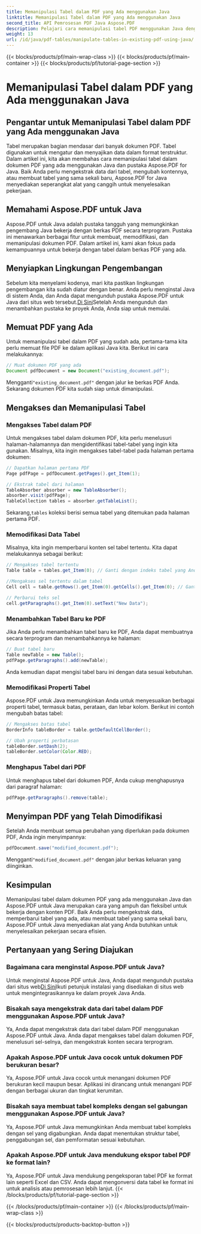 ```yaml
---
title: Memanipulasi Tabel dalam PDF yang Ada menggunakan Java
linktitle: Memanipulasi Tabel dalam PDF yang Ada menggunakan Java
second_title: API Pemrosesan PDF Java Aspose.PDF
description: Pelajari cara memanipulasi tabel PDF menggunakan Java dengan Aspose.PDF untuk Java. Panduan langkah demi langkah ini mencakup ekstraksi tabel, modifikasi, dan lainnya untuk penanganan PDF yang efektif.
weight: 13
url: /id/java/pdf-tables/manipulate-tables-in-existing-pdf-using-java/
---
```


{{< blocks/products/pf/main-wrap-class >}}
{{< blocks/products/pf/main-container >}}
{{< blocks/products/pf/tutorial-page-section >}}

# Memanipulasi Tabel dalam PDF yang Ada menggunakan Java


## Pengantar untuk Memanipulasi Tabel dalam PDF yang Ada menggunakan Java

Tabel merupakan bagian mendasar dari banyak dokumen PDF. Tabel digunakan untuk mengatur dan menyajikan data dalam format terstruktur. Dalam artikel ini, kita akan membahas cara memanipulasi tabel dalam dokumen PDF yang ada menggunakan Java dan pustaka Aspose.PDF for Java. Baik Anda perlu mengekstrak data dari tabel, mengubah kontennya, atau membuat tabel yang sama sekali baru, Aspose.PDF for Java menyediakan seperangkat alat yang canggih untuk menyelesaikan pekerjaan.

## Memahami Aspose.PDF untuk Java

Aspose.PDF untuk Java adalah pustaka tangguh yang memungkinkan pengembang Java bekerja dengan berkas PDF secara terprogram. Pustaka ini menawarkan berbagai fitur untuk membuat, memodifikasi, dan memanipulasi dokumen PDF. Dalam artikel ini, kami akan fokus pada kemampuannya untuk bekerja dengan tabel dalam berkas PDF yang ada.

## Menyiapkan Lingkungan Pengembangan

 Sebelum kita menyelami kodenya, mari kita pastikan lingkungan pengembangan kita sudah diatur dengan benar. Anda perlu menginstal Java di sistem Anda, dan Anda dapat mengunduh pustaka Aspose.PDF untuk Java dari situs web tersebut.[Di Sini](https://releases.aspose.com/pdf/java/)Setelah Anda mengunduh dan menambahkan pustaka ke proyek Anda, Anda siap untuk memulai.

## Memuat PDF yang Ada

Untuk memanipulasi tabel dalam PDF yang sudah ada, pertama-tama kita perlu memuat file PDF ke dalam aplikasi Java kita. Berikut ini cara melakukannya:

```java
// Muat dokumen PDF yang ada
Document pdfDocument = new Document("existing_document.pdf");
```

 Mengganti`"existing_document.pdf"` dengan jalur ke berkas PDF Anda. Sekarang dokumen PDF kita sudah siap untuk dimanipulasi.

## Mengakses dan Memanipulasi Tabel

### Mengakses Tabel dalam PDF

Untuk mengakses tabel dalam dokumen PDF, kita perlu menelusuri halaman-halamannya dan mengidentifikasi tabel-tabel yang ingin kita gunakan. Misalnya, kita ingin mengakses tabel-tabel pada halaman pertama dokumen:

```java
// Dapatkan halaman pertama PDF
Page pdfPage = pdfDocument.getPages().get_Item(1);

// Ekstrak tabel dari halaman
TableAbsorber absorber = new TableAbsorber();
absorber.visit(pdfPage);
TableCollection tables = absorber.getTableList();
```

 Sekarang,`tables` koleksi berisi semua tabel yang ditemukan pada halaman pertama PDF.

### Memodifikasi Data Tabel

Misalnya, kita ingin memperbarui konten sel tabel tertentu. Kita dapat melakukannya sebagai berikut:

```java
// Mengakses tabel tertentu
Table table = tables.get_Item(0); // Ganti dengan indeks tabel yang Anda inginkan

//Mengakses sel tertentu dalam tabel
Cell cell = table.getRows().get_Item(0).getCells().get_Item(0); // Ganti dengan indeks baris dan kolom

// Perbarui teks sel
cell.getParagraphs().get_Item(0).setText("New Data");
```

### Menambahkan Tabel Baru ke PDF

Jika Anda perlu menambahkan tabel baru ke PDF, Anda dapat membuatnya secara terprogram dan menambahkannya ke halaman:

```java
// Buat tabel baru
Table newTable = new Table();
pdfPage.getParagraphs().add(newTable);
```

Anda kemudian dapat mengisi tabel baru ini dengan data sesuai kebutuhan.

### Memodifikasi Properti Tabel

Aspose.PDF untuk Java memungkinkan Anda untuk menyesuaikan berbagai properti tabel, termasuk batas, perataan, dan lebar kolom. Berikut ini contoh mengubah batas tabel:

```java
// Mengakses batas tabel
BorderInfo tableBorder = table.getDefaultCellBorder();

// Ubah properti perbatasan
tableBorder.setDash(2);
tableBorder.setColor(Color.RED);
```

### Menghapus Tabel dari PDF

Untuk menghapus tabel dari dokumen PDF, Anda cukup menghapusnya dari paragraf halaman:

```java
pdfPage.getParagraphs().remove(table);
```

## Menyimpan PDF yang Telah Dimodifikasi

Setelah Anda membuat semua perubahan yang diperlukan pada dokumen PDF, Anda ingin menyimpannya:

```java
pdfDocument.save("modified_document.pdf");
```

 Mengganti`"modified_document.pdf"` dengan jalur berkas keluaran yang diinginkan.

## Kesimpulan

Memanipulasi tabel dalam dokumen PDF yang ada menggunakan Java dan Aspose.PDF untuk Java merupakan cara yang ampuh dan fleksibel untuk bekerja dengan konten PDF. Baik Anda perlu mengekstrak data, memperbarui tabel yang ada, atau membuat tabel yang sama sekali baru, Aspose.PDF untuk Java menyediakan alat yang Anda butuhkan untuk menyelesaikan pekerjaan secara efisien.

## Pertanyaan yang Sering Diajukan

### Bagaimana cara menginstal Aspose.PDF untuk Java?

 Untuk menginstal Aspose.PDF untuk Java, Anda dapat mengunduh pustaka dari situs web[Di Sini](https://releases.aspose.com/pdf/java/)Ikuti petunjuk instalasi yang disediakan di situs web untuk mengintegrasikannya ke dalam proyek Java Anda.

### Bisakah saya mengekstrak data dari tabel dalam PDF menggunakan Aspose.PDF untuk Java?

Ya, Anda dapat mengekstrak data dari tabel dalam PDF menggunakan Aspose.PDF untuk Java. Anda dapat mengakses tabel dalam dokumen PDF, menelusuri sel-selnya, dan mengekstrak konten secara terprogram.

### Apakah Aspose.PDF untuk Java cocok untuk dokumen PDF berukuran besar?

Ya, Aspose.PDF untuk Java cocok untuk menangani dokumen PDF berukuran kecil maupun besar. Aplikasi ini dirancang untuk menangani PDF dengan berbagai ukuran dan tingkat kerumitan.

### Bisakah saya membuat tabel kompleks dengan sel gabungan menggunakan Aspose.PDF untuk Java?

Ya, Aspose.PDF untuk Java memungkinkan Anda membuat tabel kompleks dengan sel yang digabungkan. Anda dapat menentukan struktur tabel, penggabungan sel, dan pemformatan sesuai kebutuhan.

### Apakah Aspose.PDF untuk Java mendukung ekspor tabel PDF ke format lain?

Ya, Aspose.PDF untuk Java mendukung pengeksporan tabel PDF ke format lain seperti Excel dan CSV. Anda dapat mengonversi data tabel ke format ini untuk analisis atau pemrosesan lebih lanjut.
{{< /blocks/products/pf/tutorial-page-section >}}

{{< /blocks/products/pf/main-container >}}
{{< /blocks/products/pf/main-wrap-class >}}

{{< blocks/products/products-backtop-button >}}
